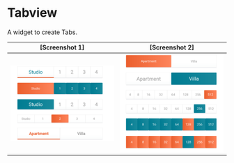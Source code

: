 # Tabview
A widget to create Tabs.

[Screenshot 1] | [Screenshot 2]
--- | ---
![Screenshot 1](/app/src/main/res/raw/ss_1.png) | ![Screenshot 2](/app/src/main/res/raw/ss_2.png)


